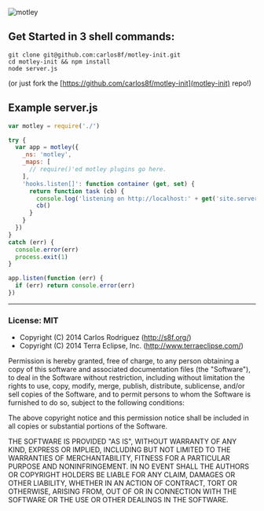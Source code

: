 ![motley](https://raw.github.com/carlos8f/motley/master/assets/motley-full.png)

## Get Started in 3 shell commands:

```
git clone git@github.com:carlos8f/motley-init.git
cd motley-init && npm install
node server.js
```

(or just fork the [https://github.com/carlos8f/motley-init](motley-init) repo!)

## Example server.js

```js
var motley = require('./')

try {
  var app = motley({
    _ns: 'motley',
    _maps: [
      // require()'ed motley plugins go here.
    ],
    'hooks.listen[]': function container (get, set) {
      return function task (cb) {
        console.log('listening on http://localhost:' + get('site.server').address().port + '/')
        cb()
      }
    }
  })
}
catch (err) {
  console.error(err)
  process.exit(1)
}

app.listen(function (err) {
  if (err) return console.error(err)
})
```

- - -

### License: MIT

- Copyright (C) 2014 Carlos Rodriguez (http://s8f.org/)
- Copyright (C) 2014 Terra Eclipse, Inc. (http://www.terraeclipse.com/)

Permission is hereby granted, free of charge, to any person obtaining a copy
of this software and associated documentation files (the &quot;Software&quot;), to deal
in the Software without restriction, including without limitation the rights
to use, copy, modify, merge, publish, distribute, sublicense, and/or sell
copies of the Software, and to permit persons to whom the Software is furnished
to do so, subject to the following conditions:

The above copyright notice and this permission notice shall be included in
all copies or substantial portions of the Software.

THE SOFTWARE IS PROVIDED &quot;AS IS&quot;, WITHOUT WARRANTY OF ANY KIND, EXPRESS OR
IMPLIED, INCLUDING BUT NOT LIMITED TO THE WARRANTIES OF MERCHANTABILITY,
FITNESS FOR A PARTICULAR PURPOSE AND NONINFRINGEMENT. IN NO EVENT SHALL THE
AUTHORS OR COPYRIGHT HOLDERS BE LIABLE FOR ANY CLAIM, DAMAGES OR OTHER
LIABILITY, WHETHER IN AN ACTION OF CONTRACT, TORT OR OTHERWISE, ARISING FROM,
OUT OF OR IN CONNECTION WITH THE SOFTWARE OR THE USE OR OTHER DEALINGS IN THE
SOFTWARE.

